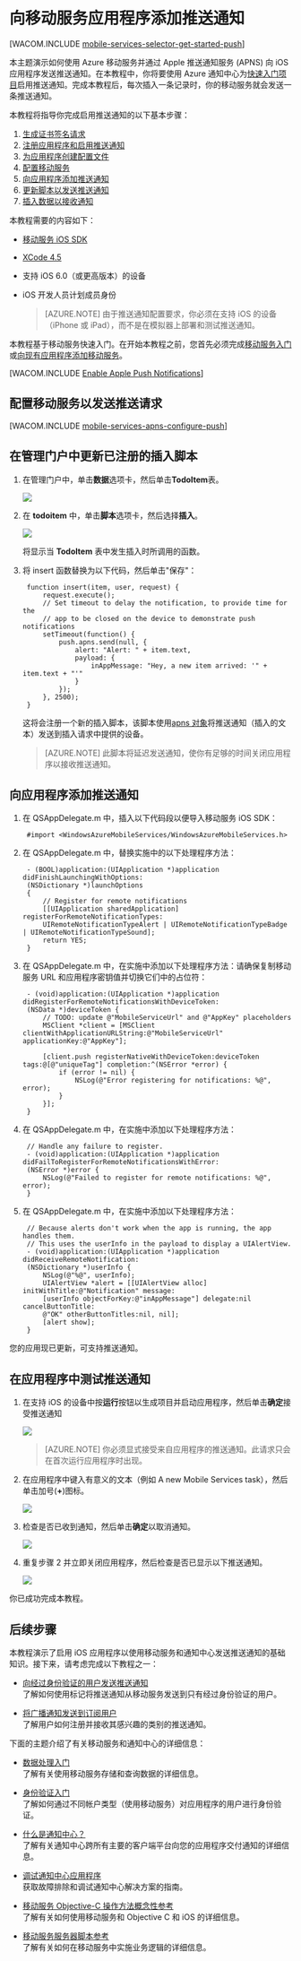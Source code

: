 <properties urlDisplayName="Get Started with Push (iOS)" pageTitle="开始使用推送通知 (iOS) |移动开发人员中心" metaKeywords="" description="了解如何使用 Azure 移动服务向 iOS 应用程序发送推送通知。" metaCanonical="http://www.windowsazure.cn/zh-cn/documentation/articles/mobile-services-javascript-backend-windows-store-dotnet-get-started-push/" services="mobile-services,notification-hubs" documentationCenter="Mobile" title="Get started with push notifications in Mobile Services" solutions="" manager="dwrede" editor="" authors="krisragh" />
<tags ms.service="mobile-services,notification-hubs"
    ms.date=""
    wacn.date=""
    />


# 向移动服务应用程序添加推送通知

[WACOM.INCLUDE [mobile-services-selector-get-started-push](../includes/mobile-services-selector-get-started-push.md)]

本主题演示如何使用 Azure 移动服务并通过 Apple 推送通知服务 (APNS) 向 iOS 应用程序发送推送通知。在本教程中，你将要使用 Azure 通知中心为[快速入门项目](/zh-cn/documentation/articles/mobile-services-ios-get-started/)启用推送通知。完成本教程后，每次插入一条记录时，你的移动服务就会发送一条推送通知。

本教程将指导你完成启用推送通知的以下基本步骤：

1. [生成证书签名请求](#certificates)
2. [注册应用程序和启用推送通知](#register)
3. [为应用程序创建配置文件](#profile)
4. [配置移动服务](#configure)
5. [向应用程序添加推送通知](#add-push)
6. [更新脚本以发送推送通知](#update-scripts)
7. [插入数据以接收通知](#test)

本教程需要的内容如下：

+ [移动服务 iOS SDK]
+ [XCode 4.5][安装 Xcode]
+ 支持 iOS 6.0（或更高版本）的设备
+ iOS 开发人员计划成员身份

   > [AZURE.NOTE] 由于推送通知配置要求，你必须在支持 iOS 的设备（iPhone 或 iPad），而不是在模拟器上部署和测试推送通知。

本教程基于移动服务快速入门。在开始本教程之前，您首先必须完成[移动服务入门]或[向现有应用程序添加移动服务][数据处理入门]。


[WACOM.INCLUDE [Enable Apple Push Notifications](../includes/enable-apple-push-notifications.md)]


## <a id="configure"></a>配置移动服务以发送推送请求

[WACOM.INCLUDE [mobile-services-apns-configure-push](../includes/mobile-services-apns-configure-push.md)]

## <a id="update-scripts"></a>在管理门户中更新已注册的插入脚本

1. 在管理门户中，单击**数据**选项卡，然后单击**TodoItem**表。

   ![][21]

2. 在 **todoitem** 中，单击**脚本**选项卡，然后选择**插入**。

  	![][22]

   将显示当 **TodoItem** 表中发生插入时所调用的函数。

3. 将 insert 函数替换为以下代码，然后单击"保存"：

        function insert(item, user, request) {
            request.execute();
            // Set timeout to delay the notification, to provide time for the
            // app to be closed on the device to demonstrate push notifications
            setTimeout(function() {
                push.apns.send(null, {
                    alert: "Alert: " + item.text,
                    payload: {
                        inAppMessage: "Hey, a new item arrived: '" + item.text + "'"
                    }
                });
            }, 2500);
        }

   	这将会注册一个新的插入脚本，该脚本使用[apns 对象]将推送通知（插入的文本）发送到插入请求中提供的设备。


   > [AZURE.NOTE] 此脚本将延迟发送通知，使你有足够的时间关闭应用程序以接收推送通知。

## <a id="add-push"></a>向应用程序添加推送通知

1. 在 QSAppDelegate.m 中，插入以下代码段以便导入移动服务 iOS SDK：

        #import <WindowsAzureMobileServices/WindowsAzureMobileServices.h>

2. 在 QSAppDelegate.m 中，替换实施中的以下处理程序方法：

        - (BOOL)application:(UIApplication *)application didFinishLaunchingWithOptions:
        (NSDictionary *)launchOptions
        {
            // Register for remote notifications
            [[UIApplication sharedApplication] registerForRemoteNotificationTypes:
            UIRemoteNotificationTypeAlert | UIRemoteNotificationTypeBadge | UIRemoteNotificationTypeSound];
            return YES;
        }

3. 在 QSAppDelegate.m 中，在实施中添加以下处理程序方法：请确保复制移动服务 URL 和应用程序密钥值并切换它们中的占位符：

        - (void)application:(UIApplication *)application didRegisterForRemoteNotificationsWithDeviceToken:
        (NSData *)deviceToken {
            // TODO: update @"MobileServiceUrl" and @"AppKey" placeholders
			MSClient *client = [MSClient clientWithApplicationURLString:@"MobileServiceUrl" applicationKey:@"AppKey"];

            [client.push registerNativeWithDeviceToken:deviceToken tags:@[@"uniqueTag"] completion:^(NSError *error) {
                if (error != nil) {
                    NSLog(@"Error registering for notifications: %@", error);
                }
            }];
        }

4. 在 QSAppDelegate.m 中，在实施中添加以下处理程序方法：

        // Handle any failure to register.
        - (void)application:(UIApplication *)application didFailToRegisterForRemoteNotificationsWithError:
        (NSError *)error {
            NSLog(@"Failed to register for remote notifications: %@", error);
        }

5. 在 QSAppDelegate.m 中，在实施中添加以下处理程序方法：  

        // Because alerts don't work when the app is running, the app handles them.
        // This uses the userInfo in the payload to display a UIAlertView.
        - (void)application:(UIApplication *)application didReceiveRemoteNotification:
        (NSDictionary *)userInfo {
            NSLog(@"%@", userInfo);
            UIAlertView *alert = [[UIAlertView alloc] initWithTitle:@"Notification" message:
            [userInfo objectForKey:@"inAppMessage"] delegate:nil cancelButtonTitle:
            @"OK" otherButtonTitles:nil, nil];
            [alert show];
        }

您的应用现已更新，可支持推送通知。

## <a id="test"></a>在应用程序中测试推送通知

1. 在支持 iOS 的设备中按**运行**按钮以生成项目并启动应用程序，然后单击**确定**接受推送通知

  	![][23]

    > [AZURE.NOTE] 你必须显式接受来自应用程序的推送通知。此请求只会在首次运行应用程序时出现。

2. 在应用程序中键入有意义的文本（例如 A new Mobile Services task），然后单击加号(**+**)图标。

  	![][24]

3. 检查是否已收到通知，然后单击**确定**以取消通知。

  	![][25]

4. 重复步骤 2 并立即关闭应用程序，然后检查是否已显示以下推送通知。

  	![][26]

你已成功完成本教程。

## <a id="next-steps"></a>后续步骤

本教程演示了启用 iOS 应用程序以使用移动服务和通知中心发送推送通知的基础知识。接下来，请考虑完成以下教程之一：

+ [向经过身份验证的用户发送推送通知]
	<br/>了解如何使用标记将推送通知从移动服务发送到只有经过身份验证的用户。

+ [将广播通知发送到订阅用户]
	<br/>了解用户如何注册并接收其感兴趣的类别的推送通知。
<!---
+ [将基于模板的通知发送到订阅用户]
	<br/>了解如何使用模板通过移动服务发送推送通知，而无需在后端处理特定于平台的负载。
-->
下面的主题介绍了有关移动服务和通知中心的详细信息：

* [数据处理入门]
  <br/>了解有关使用移动服务存储和查询数据的详细信息。

* [身份验证入门]
  <br/>了解如何通过不同帐户类型（使用移动服务）对应用程序的用户进行身份验证。

* [什么是通知中心？]
  <br/>了解有关通知中心跨所有主要的客户端平台向您的应用程序交付通知的详细信息。

* [调试通知中心应用程序](http://go.microsoft.com/fwlink/p/?linkid=386630)
  </br>获取故障排除和调试通知中心解决方案的指南。 

* [移动服务 Objective-C 操作方法概念性参考]
  <br/>了解有关如何使用移动服务和 Objective C 和 iOS 的详细信息。

* [移动服务服务器脚本参考]
  <br/>了解有关如何在移动服务中实施业务逻辑的详细信息。

<!-- Anchors. -->


<!-- Images. -->
[5]: ./media/mobile-services-ios-get-started-push/mobile-services-ios-push-step5.png
[6]: ./media/mobile-services-ios-get-started-push/mobile-services-ios-push-step6.png
[7]: ./media/mobile-services-ios-get-started-push/mobile-services-ios-push-step7.png

[9]: ./media/mobile-services-ios-get-started-push/mobile-services-ios-push-step9.png
[10]: ./media/mobile-services-ios-get-started-push/mobile-services-ios-push-step10.png
[17]: ./media/mobile-services-ios-get-started-push/mobile-services-ios-push-step17.png
[18]: ./media/mobile-services-ios-get-started-push/mobile-services-selection.png
[19]: ./media/mobile-services-ios-get-started-push/mobile-push-tab-ios.png
[20]: ./media/mobile-services-ios-get-started-push/mobile-push-tab-ios-upload.png
[21]: ./media/mobile-services-ios-get-started-push/mobile-portal-data-tables.png
[22]: ./media/mobile-services-ios-get-started-push/mobile-insert-script-push2.png
[23]: ./media/mobile-services-ios-get-started-push/mobile-quickstart-push1-ios.png
[24]: ./media/mobile-services-ios-get-started-push/mobile-quickstart-push2-ios.png
[25]: ./media/mobile-services-ios-get-started-push/mobile-quickstart-push3-ios.png
[26]: ./media/mobile-services-ios-get-started-push/mobile-quickstart-push4-ios.png
[28]: ./media/mobile-services-ios-get-started-push/mobile-services-ios-push-step18.png

[101]: ./media/mobile-services-ios-get-started-push/mobile-services-ios-push-01.png
[102]: ./media/mobile-services-ios-get-started-push/mobile-services-ios-push-02.png
[103]: ./media/mobile-services-ios-get-started-push/mobile-services-ios-push-03.png
[104]: ./media/mobile-services-ios-get-started-push/mobile-services-ios-push-04.png
[105]: ./media/mobile-services-ios-get-started-push/mobile-services-ios-push-05.png
[106]: ./media/mobile-services-ios-get-started-push/mobile-services-ios-push-06.png
[107]: ./media/mobile-services-ios-get-started-push/mobile-services-ios-push-07.png
[108]: ./media/mobile-services-ios-get-started-push/mobile-services-ios-push-08.png

[110]: ./media/mobile-services-ios-get-started-push/mobile-services-ios-push-10.png
[111]: ./media/mobile-services-ios-get-started-push/mobile-services-ios-push-11.png
[112]: ./media/mobile-services-ios-get-started-push/mobile-services-ios-push-12.png
[113]: ./media/mobile-services-ios-get-started-push/mobile-services-ios-push-13.png
[114]: ./media/mobile-services-ios-get-started-push/mobile-services-ios-push-14.png
[115]: ./media/mobile-services-ios-get-started-push/mobile-services-ios-push-15.png
[116]: ./media/mobile-services-ios-get-started-push/mobile-services-ios-push-16.png
[117]: ./media/mobile-services-ios-get-started-push/mobile-services-ios-push-17.png

<!-- URLs.   -->
[安装 Xcode]: https://go.microsoft.com/fwLink/p/?LinkID=266532
[iOS 设置门户]: http://go.microsoft.com/fwlink/p/?LinkId=272456
[移动服务 iOS SDK]: https://go.microsoft.com/fwLink/p/?LinkID=266533
[Apple 推送通知服务]: http://go.microsoft.com/fwlink/p/?LinkId=272584
[移动服务入门]: /zh-cn/documentation/articles/mobile-services-ios-get-started
[数据处理入门]: /zh-cn/documentation/articles/mobile-services-ios-get-started-data
[身份验证入门]: /zh-cn/documentation/articles/mobile-services-ios-get-started-users
[Azure 管理门户]: https://manage.windowsazure.cn/
[apns 对象]: http://go.microsoft.com/fwlink/p/?LinkId=272333

[移动服务服务器脚本参考]: /zh-cn/documentation/articles/mobile-services-how-to-use-server-scripts/

[向经过身份验证的用户发送推送通知]: /zh-cn/documentation/articles/mobile-services-javascript-backend-ios-push-notifications-app-users/

[什么是通知中心？]: /zh-cn/documentation/articles/notification-hubs-overview/
[将广播通知发送到订阅用户]: /zh-cn/documentation/articles/notification-hubs-ios-send-breaking-news/
[将基于模板的通知发送到订阅用户]: /zh-cn/documentation/articles/notification-hubs-ios-send-localized-breaking-news/

[移动服务 Objective-C 操作方法概念性参考]: /zh-cn/documentation/articles/mobile-services-windows-dotnet-how-to-use-client-library
